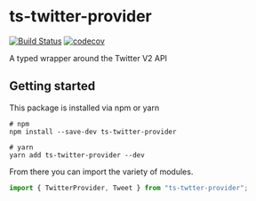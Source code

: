 # ts-twitter-provider

[![Build Status](https://travis-ci.org/brandongregoryscott/ts-twitter-provider.svg?branch=main)](https://travis-ci.org/brandongregoryscott/ts-twitter-provider)
[![codecov](https://codecov.io/gh/brandongregoryscott/ts-twitter-provider/branch/main/graph/badge.svg)](https://codecov.io/gh/brandongregoryscott/ts-twitter-provider)

A typed wrapper around the Twitter V2 API

## Getting started

This package is installed via npm or yarn

```shell
# npm
npm install --save-dev ts-twitter-provider

# yarn
yarn add ts-twitter-provider --dev
```

From there you can import the variety of modules.

```typescript
import { TwitterProvider, Tweet } from "ts-twtter-provider";
```
